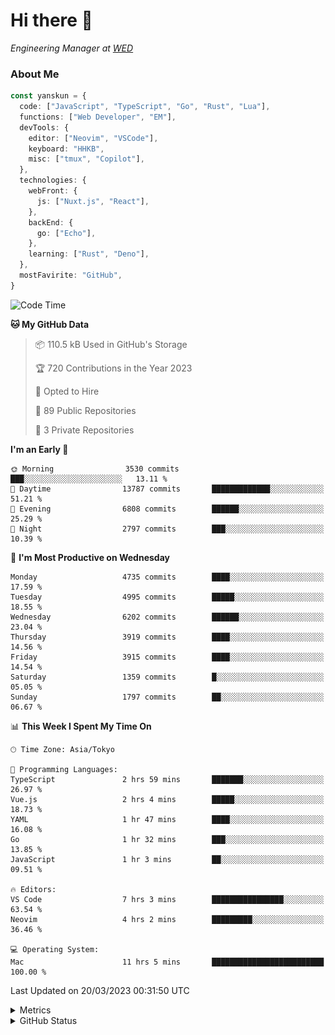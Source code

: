 # Hi there&nbsp;:wave:

<!-- ![Alt text](https://spotify-recently-played-readme.vercel.app/api?user=31kynbuubkiu3r4qh4hjuaglhfay) -->

_Engineering Manager at [WED](https://github.com/wedinc)_

### About Me

```ts
const yanskun = {
  code: ["JavaScript", "TypeScript", "Go", "Rust", "Lua"],
  functions: ["Web Developer", "EM"],
  devTools: {
    editor: ["Neovim", "VSCode"],
    keyboard: "HHKB",
    misc: ["tmux", "Copilot"],
  },
  technologies: {
    webFront: {
      js: ["Nuxt.js", "React"],
    },
    backEnd: {
      go: ["Echo"],
    },
    learning: ["Rust", "Deno"],
  },
  mostFavirite: "GitHub",
}
```

<!--START_SECTION:waka-->
![Code Time](http://img.shields.io/badge/Code%20Time-222%20hrs%2017%20mins-blue)

**🐱 My GitHub Data** 

> 📦 110.5 kB Used in GitHub's Storage 
 > 
> 🏆 720 Contributions in the Year 2023
 > 
> 💼 Opted to Hire
 > 
> 📜 89 Public Repositories 
 > 
> 🔑 3 Private Repositories 
 > 
**I'm an Early 🐤** 

```text
🌞 Morning                3530 commits        ███░░░░░░░░░░░░░░░░░░░░░░   13.11 % 
🌆 Daytime                13787 commits       █████████████░░░░░░░░░░░░   51.21 % 
🌃 Evening                6808 commits        ██████░░░░░░░░░░░░░░░░░░░   25.29 % 
🌙 Night                  2797 commits        ███░░░░░░░░░░░░░░░░░░░░░░   10.39 % 
```
📅 **I'm Most Productive on Wednesday** 

```text
Monday                   4735 commits        ████░░░░░░░░░░░░░░░░░░░░░   17.59 % 
Tuesday                  4995 commits        █████░░░░░░░░░░░░░░░░░░░░   18.55 % 
Wednesday                6202 commits        ██████░░░░░░░░░░░░░░░░░░░   23.04 % 
Thursday                 3919 commits        ████░░░░░░░░░░░░░░░░░░░░░   14.56 % 
Friday                   3915 commits        ████░░░░░░░░░░░░░░░░░░░░░   14.54 % 
Saturday                 1359 commits        █░░░░░░░░░░░░░░░░░░░░░░░░   05.05 % 
Sunday                   1797 commits        ██░░░░░░░░░░░░░░░░░░░░░░░   06.67 % 
```


📊 **This Week I Spent My Time On** 

```text
🕑︎ Time Zone: Asia/Tokyo

💬 Programming Languages: 
TypeScript               2 hrs 59 mins       ███████░░░░░░░░░░░░░░░░░░   26.97 % 
Vue.js                   2 hrs 4 mins        █████░░░░░░░░░░░░░░░░░░░░   18.73 % 
YAML                     1 hr 47 mins        ████░░░░░░░░░░░░░░░░░░░░░   16.08 % 
Go                       1 hr 32 mins        ███░░░░░░░░░░░░░░░░░░░░░░   13.85 % 
JavaScript               1 hr 3 mins         ██░░░░░░░░░░░░░░░░░░░░░░░   09.51 % 

🔥 Editors: 
VS Code                  7 hrs 3 mins        ████████████████░░░░░░░░░   63.54 % 
Neovim                   4 hrs 2 mins        █████████░░░░░░░░░░░░░░░░   36.46 % 

💻 Operating System: 
Mac                      11 hrs 5 mins       █████████████████████████   100.00 % 
```


 Last Updated on 20/03/2023 00:31:50 UTC
<!--END_SECTION:waka-->

<details>
  <summary>Metrics</summary>
  <img src="https://github.com/yanskun/yanskun/blob/main/github-metrics.svg" alt="Metrics">
</details>

<details>
  <summary>GitHub Status</summary>
  <picture>
    <source media="(prefers-color-scheme: dark)" srcset="https://raw.githubusercontent.com/yanskun/yanskun/master/profile-summary-card-output/nord_dark/0-profile-details.svg">
   <img src="https://raw.githubusercontent.com/yanskun/yanskun/master/profile-summary-card-output/default/0-profile-details.svg">
  </picture>
  <br>
  <picture>
    <source media="(prefers-color-scheme: dark)" srcset="https://raw.githubusercontent.com/yanskun/yanskun/master/profile-summary-card-output/nord_dark/1-repos-per-language.svg">
   <img src="https://raw.githubusercontent.com/yanskun/yanskun/master/profile-summary-card-output/default/1-repos-per-language.svg">
  </picture>
  <picture>
    <source media="(prefers-color-scheme: dark)" srcset="https://raw.githubusercontent.com/yanskun/yanskun/master/profile-summary-card-output/nord_dark/2-most-commit-language.svg">
   <img src="https://raw.githubusercontent.com/yanskun/yanskun/master/profile-summary-card-output/default/2-most-commit-language.svg">
  </picture>
  <br>
  <picture>
    <source media="(prefers-color-scheme: dark)" srcset="https://raw.githubusercontent.com/yanskun/yanskun/master/profile-summary-card-output/nord_dark/3-stats.svg">
   <img src="https://raw.githubusercontent.com/yanskun/yanskun/master/profile-summary-card-output/default/3-stats.svg">
  </picture>
  <picture>
    <source media="(prefers-color-scheme: dark)" srcset="https://raw.githubusercontent.com/yanskun/yanskun/master/profile-summary-card-output/nord_dark/4-productive-time.svg">
   <img src="https://raw.githubusercontent.com/yanskun/yanskun/master/profile-summary-card-output/default/4-productive-time.svg">
  </picture>
</details>
